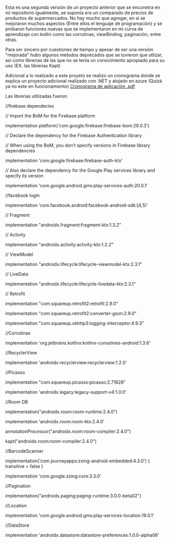 Esta es una segunda versión de un proyecto anterior que se encunetra en mi repositorio igualmente, se suponia era un comparado de precios de productos de supermercados.
No hay mucho que agregar, en si se mejoraron muchos aspectos (Entre ellos el lenguaje de programación) y se probaron funciones nuevas que se implementaron en mi curva
de aprendizaje con kotlin como las corrutinas, viewBinding, paginación, entre otras.

Para ser sincero por cuestiones de tiempo y apesar de ser una versión "mejorada" hubo algunos metodos deprecados que se tuvieron que utlizar, así como librerias de las que
no se tenia un conocimiento apropiado para su uso (EX. las librerias Kapt)

Adicional a lo realizado a este proyeto se realizo un cronograma donde se explica un proyecto adicional realizado con .NET y alojado en azure (Quizá ya no este en funcionamiento)
[Cronograma de aplicación .pdf](https://github.com/BlinkAC/HunahpuV2/files/8145570/Cronograma.de.aplicacion.pdf)


Las librerias utilizadas fueron:

//firebase dependecies

// Import the BoM for the Firebase platform

implementation platform('com.google.firebase:firebase-bom:29.0.3')

// Declare the dependency for the Firebase Authentication library

// When using the BoM, you don't specify versions in Firebase library dependencies

implementation 'com.google.firebase:firebase-auth-ktx'

// Also declare the dependency for the Google Play services library and specify its version

implementation 'com.google.android.gms:play-services-auth:20.0.1'
    
//facebook login

implementation 'com.facebook.android:facebook-android-sdk:[4,5)'

// Fragment

implementation "androidx.fragment:fragment-ktx:1.3.2"

// Activity

implementation "androidx.activity:activity-ktx:1.2.2"

// ViewModel

implementation "androidx.lifecycle:lifecycle-viewmodel-ktx:2.3.1"

// LiveData

implementation "androidx.lifecycle:lifecycle-livedata-ktx:2.3.1"

// Retrofit

implementation "com.squareup.retrofit2:retrofit:2.9.0"

implementation "com.squareup.retrofit2:converter-gson:2.9.0"

implementation "com.squareup.okhttp3:logging-interceptor:4.9.3"

//Corrutinas

implementation 'org.jetbrains.kotlinx:kotlinx-coroutines-android:1.3.6'

//RecyclerView

implementation 'androidx.recyclerview:recyclerview:1.2.0'

//Picasso

implementation "com.squareup.picasso:picasso:2.71828"

implementation 'androidx.legacy:legacy-support-v4:1.0.0'

//Room DB

implementation("androidx.room:room-runtime:2.4.0")

implementation 'androidx.room:room-ktx:2.4.0'

annotationProcessor("androidx.room:room-compiler:2.4.0")

kapt("androidx.room:room-compiler:2.4.0")

//BarcodeScanner

implementation('com.journeyapps:zxing-android-embedded:4.3.0') { transitive = false }

implementation 'com.google.zxing:core:3.3.0'

//Pagination

implementation("androidx.paging:paging-runtime:3.0.0-beta02")

//Location

implementation 'com.google.android.gms:play-services-location:19.0.1'

//DataStore

implementation 'androidx.datastore:datastore-preferences:1.0.0-alpha06'
